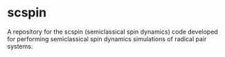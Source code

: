 # scspin
A repository for the scspin (semiclassical spin dynamics) code developed for performing semiclassical spin dynamics simulations of radical pair systems.
